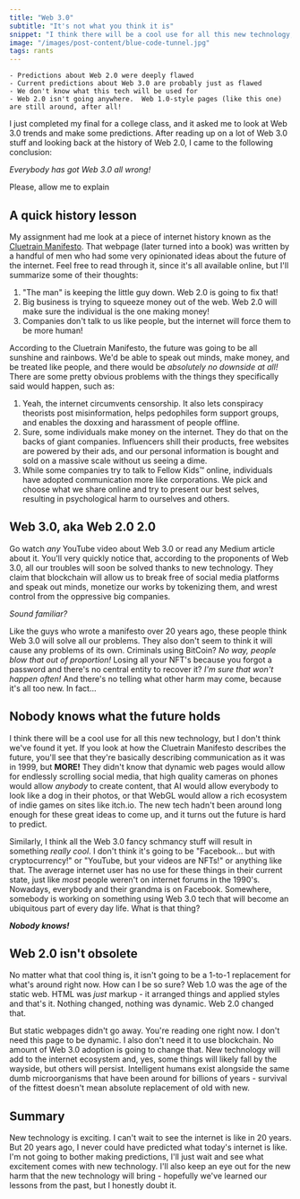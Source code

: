 ```yaml
---
title: "Web 3.0"
subtitle: "It's not what you think it is"
snippet: "I think there will be a cool use for all this new technology, but I don't think we've found it yet."
image: "/images/post-content/blue-code-tunnel.jpg"
tags: rants
---
```


```tldr
- Predictions about Web 2.0 were deeply flawed
- Current predictions about Web 3.0 are probably just as flawed
- We don't know what this tech will be used for
- Web 2.0 isn't going anywhere.  Web 1.0-style pages (like this one) are still around, after all!
```

I just completed my final for a college class, and it asked me to look at Web 3.0 trends and make some predictions.  After reading up on a lot of Web 3.0 stuff and looking back at the history of Web 2.0, I came to the following conclusion:

*Everybody has got Web 3.0 all wrong!*

Please, allow me to explain

## A quick history lesson

My assignment had me look at a piece of internet history known as the [Cluetrain Manifesto](https://www.cluetrain.com/).  That webpage (later turned into a book) was written by a handful of men who had some very opinionated ideas about the future of the internet.  Feel free to read through it, since it's all available online, but I'll summarize some of their thoughts:

1) "The man" is keeping the little guy down.  Web 2.0 is going to fix that!
2) Big business is trying to squeeze money out of the web.  Web 2.0 will make sure the individual is the one making money!
3) Companies don't talk to us like people, but the internet will force them to be more human!

According to the Cluetrain Manifesto, the future was going to be all sunshine and rainbows.  We'd be able to speak out minds, make money, and be treated like people, and there would be *absolutely no downside at all!*  There are some pretty obvious problems with the things they specifically said would happen, such as:

1) Yeah, the internet circumvents censorship.  It also lets conspiracy theorists post misinformation, helps pedophiles form support groups, and enables the doxxing and harassment of people offline.
2) Sure, some individuals make money on the internet.  They do that on the backs of giant companies.  Influencers shill their products, free websites are powered by their ads, and our personal information is bought and sold on a massive scale without us seeing a dime.
3) While some companies try to talk to Fellow Kids™ online, individuals have adopted communication more like corporations.  We pick and choose what we share online and try to present our best selves, resulting in psychological harm to ourselves and others.

## Web 3.0, aka Web 2.0 2.0

Go watch *any* YouTube video about Web 3.0 or read any Medium article about it.  You'll very quickly notice that, according to the proponents of Web 3.0, all our troubles will soon be solved thanks to new technology.  They claim that blockchain will allow us to break free of social media platforms and speak out minds, monetize our works by tokenizing them, and wrest control from the oppressive big companies.

*Sound familiar?*

Like the guys who wrote a manifesto over 20 years ago, these people think Web 3.0 will solve all our problems.  They also don't seem to think it will cause any problems of its own.  Criminals using BitCoin?  *No way, people blow that out of proportion!*  Losing all your NFT's because you forgot a password and there's no central entity to recover it?  *I'm sure that won't happen often!*  And there's no telling what other harm may come, because it's all too new.  In fact...

## Nobody knows what the future holds

I think there will be a cool use for all this new technology, but I don't think we've found it yet.  If you look at how the Cluetrain Manifesto describes the future, you'll see that they're basically describing communication as it was in 1999, but **MORE!**  They didn't know that dynamic web pages would allow for endlessly scrolling social media, that high quality cameras on phones would allow *anybody* to create content, that AI would allow everybody to look like a dog in their photos, or that WebGL would allow a rich ecosystem of indie games on sites like itch.io.  The new tech hadn't been around long enough for these great ideas to come up, and it turns out the future is hard to predict.

Similarly, I think all the Web 3.0 fancy schmancy stuff will result in something *really cool*.  I don't think it's going to be "Facebook... but with cryptocurrency!" or "YouTube, but your videos are NFTs!" or anything like that.  The average internet user has no use for these things in their current state, just like *most* people weren't on internet forums in the 1990's.  Nowadays, everybody and their grandma is on Facebook.  Somewhere, somebody is working on something using Web 3.0 tech that will become an ubiquitous part of every day life.  What is that thing?

***Nobody knows!***

## Web 2.0 isn't obsolete

No matter what that cool thing is, it isn't going to be a 1-to-1 replacement for what's around right now.  How can I be so sure?  Web 1.0 was the age of the static web.  HTML was *just* markup - it arranged things and applied styles and that's it.  Nothing changed, nothing was dynamic.  Web 2.0 changed that.

But static webpages didn't go away.  You're reading one right now.  I don't need this page to be dynamic.  I also don't need it to use blockchain.  No amount of Web 3.0 adoption is going to change that.  New technology will add to the internet ecosystem and, yes, some things will likely fall by the wayside, but others will persist.  Intelligent humans exist alongside the same dumb microorganisms that have been around for billions of years - survival of the fittest doesn't mean absolute replacement of old with new.

## Summary

New technology is exciting.  I can't wait to see the internet is like in 20 years.  But 20 years ago, I never could have predicted what today's internet is like.  I'm not going to bother making predictions, I'll just wait and see what excitement comes with new technology.  I'll also keep an eye out for the new harm that the new technology will bring - hopefully we've learned our lessons from the past, but I honestly doubt it.
